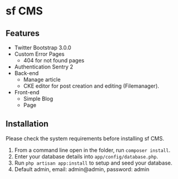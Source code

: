 sf CMS
=============

## Features

* Twitter Bootstrap 3.0.0
* Custom Error Pages	
	* 404 for not found pages	
* Authentication Sentry 2
* Back-end	
	* Manage article
	* CKE editor for post creation and editing (Filemanager).
* Front-end
	* Simple Blog 
	* Page

## Installation

Please check the system requirements before installing sf CMS.  

1. From a command line open in the folder, run `composer install`.  
2. Enter your database details into `app/config/database.php`.  
3. Run `php artisan app:install` to setup and seed your database.
4. Default admin, email: admin@admin, password: admin
